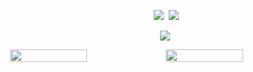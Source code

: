 <p align = "center">
  <img src = "https://github-readme-stats.vercel.app/api?username=Yukiookami&count_private=true&show_icons=true&theme=tokyonight&line_height=27">
  <img src = "https://github-readme-stats.vercel.app/api/top-langs/?username=Yukiookami&theme=tokyonight&layout=compact">
</p>

<p align = "center">
 <img src="https://activity-graph.herokuapp.com/graph?username=Yukiookami&theme=github">
</p>

<div style="display: flex;
            align-items: center">
  <img src = "https://github-readme-streak-stats.herokuapp.com/?user=Yukiookami&theme=radical" width="49.5%">
  <img src = "https://github-profile-trophy.vercel.app/?username=Yukiookami&theme=nord" width="49.5%" >
</div>
